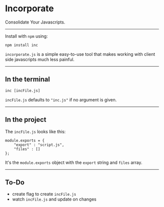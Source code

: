 # Incorporate

Consolidate Your Javascripts.

---

Install with `npm` using:

	npm install inc

`incorporate.js` is a simple easy-to-use tool that makes working with client side javascripts much less painful. 

---

## In the terminal

	inc [incFile.js]
	
`incFile.js` defaults to `"inc.js"` if no argument is given.

---

## In the project

The `incFile.js` looks like this:

	module.exports = {
	    "export" : "script.js",
	    "files" : []
	};

It's the `module.exports` object with the `export` string and `files` array.

---

## To-Do

* create flag to create `incFile.js`
* watch `incFile.js` and update on changes